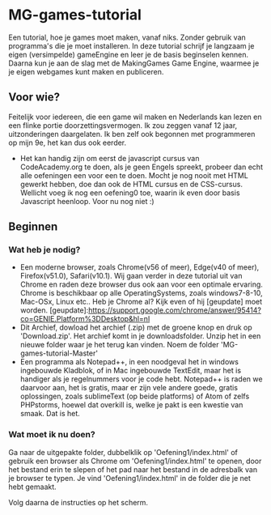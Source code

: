 # MG-games-tutorial
Een tutorial, hoe je games moet maken, vanaf niks. Zonder gebruik van programma's die je moet installeren. 
In deze tutorial schrijf je langzaam je eigen (versimpelde) gameEngine en leer je de basis beginselen kennen.
Daarna kun je aan de slag met de MakingGames Game Engine, waarmee je je eigen webgames kunt maken en publiceren.

## Voor wie?
Feitelijk voor iedereen, die een game wil maken en Nederlands kan lezen en een flinke portie doorzettingsvermogen. Ik zou zeggen vanaf 12 jaar, uitzonderingen daargelaten. Ik ben zelf ook begonnen met programmeren op mijn 9e, het kan dus ook eerder.
 - Het kan handig zijn om eerst de javascript cursus van CodeAcademy.org te doen, als je geen Engels spreekt, probeer dan echt alle oefeningen een voor een te doen. Mocht je nog nooit met HTML gewerkt hebben, doe dan ook de HTML cursus en de CSS-cursus.
 Wellicht voeg ik nog een oefening0 toe, waarin ik even door basis Javascript heenloop. Voor nu nog niet :)

## Beginnen

### Wat heb je nodig?
 - Een moderne browser, zoals Chrome(v56 of meer), Edge(v40 of meer), Firefox(v51.0), Safari(v10.1). Wij gaan verder in deze tutorial uit van Chrome en raden deze browser dus ook aan voor een optimale ervaring. Chrome is beschikbaar op alle OperatingSystems, zoals windows7-8-10, Mac-OSx, Linux etc..
 Heb je Chrome al? Kijk even of hij [geupdate] moet worden.
 [geupdate]:<https://support.google.com/chrome/answer/95414?co=GENIE.Platform%3DDesktop&hl=nl>
 - Dit Archief, dowload het archief (.zip) met de groene knop en druk op 'Download.zip'. Het archief komt in je downloadsfolder. Unzip het in een nieuwe folder waar je het terug kan vinden. Noem de folder 'MG-games-tutorial-Master'
 - Een programma als Notepad++, in een noodgeval het in windows ingebouwde Kladblok, of in Mac ingebouwde TextEdit, maar het is handiger als je regelnummers voor je code hebt.
   Notepad++ is raden we daarvoor aan, het is gratis, maar er zijn vele andere goede, gratis oplossingen, 
   zoals sublimeText (op beide platforms) of Atom of zelfs PHPstorms, hoewel dat overkill is, welke je pakt is een kwestie van smaak.
 Dat is het.

### Wat moet ik nu doen?
Ga naar de uitgepakte folder, dubbelklik op 'Oefening1/index.html' of gebruik een browser als Chrome om 'Oefening1/index.html' te openen, door het bestand erin te slepen of het pad naar het bestand in de adresbalk van je browser te typen. 
Je vind 'Oefening1/index.html' in de folder die je net hebt gemaakt.

Volg daarna de instructies op het scherm.
